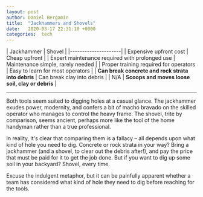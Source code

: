 ```yaml
---
layout: post
author: Daniel Bergamin
title:  "Jackhammers and Shovels"
date:   2020-03-17 22:31:10 +0000
categories:  tech
---
```

| Jackhammer | Shovel |
|---------------------|
| Expensive upfront cost | Cheap upfront |
| Expert maintenance required with prolonged use | Maintenance simple, rarely needed |
| Proper training required for operators | Easy to learn for most operators |
| **Can break concrete and rock strata into debris** | Can break clay into debris |
| N/A | **Scoops and moves loose soil, clay or debris** |

----

Both tools seem suited to digging holes at a casual glance. The jackhammer exudes power, modernity, and confers a bit of macho bravado on the skilled operator who manages to control the heavy frame. The shovel, trite by comparison, seems ancient, perhaps more like the tool of the home handyman rather than a true professional.

In reality, it's clear that comparing them is a fallacy – all depends upon what kind of hole you need to dig. Concrete or rock strata in your way? Bring a jackhammer (and a shovel, to clear out the debris after!), and pay the price that must be paid for it to get the job done. But if you want to dig up some soil in your backyard? Shovel, every time.

Excuse the indulgent metaphor, but it can be painfully apparent whether a team has considered what kind of hole they need to dig before reaching for the tools.